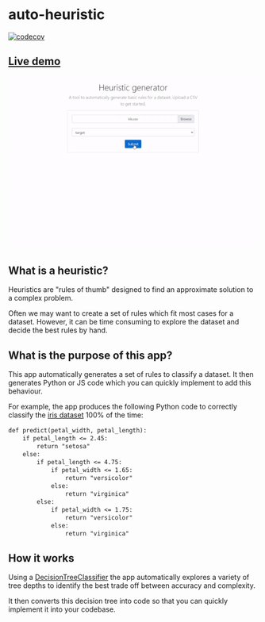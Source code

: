 # auto-heuristic

[![codecov](https://codecov.io/gh/BenAAndrew/auto-heuristic/branch/main/graph/badge.svg?token=V4U2GG7X9Y)](https://codecov.io/gh/BenAAndrew/auto-heuristic)

## [Live demo](https://heuristic-generator.herokuapp.com/)

![preview](preview.gif)

## What is a heuristic?
Heuristics are "rules of thumb" designed to find an approximate solution to a complex problem. 

Often we may want to create a set of rules which fit most cases for a dataset. However, it can be time consuming to explore the dataset and decide the best rules by hand.

## What is the purpose of this app?
This app automatically generates a set of rules to classify a dataset. It then generates Python or JS code which you can quickly implement to add this behaviour. 

For example, the app produces the following Python code to correctly classify the [iris dataset](https://github.com/BenAAndrew/auto-heuristic/blob/main/tests/test_files/iris.csv) 100% of the time:

```
def predict(petal_width, petal_length):
    if petal_length <= 2.45:
        return "setosa"
    else:
        if petal_length <= 4.75:
            if petal_width <= 1.65:
                return "versicolor"
            else:
                return "virginica"
        else:
            if petal_width <= 1.75:
                return "versicolor"
            else:
                return "virginica"
```

## How it works
Using a [DecisionTreeClassifier](https://scikit-learn.org/stable/modules/generated/sklearn.tree.DecisionTreeClassifier.html) the app automatically explores a variety of tree depths to identify the best trade off between accuracy and complexity.

It then converts this decision tree into code so that you can quickly implement it into your codebase.
